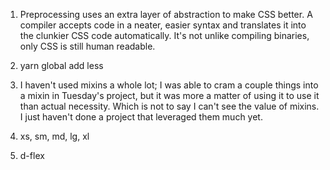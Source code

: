 1. Preprocessing uses an extra layer of abstraction to make CSS better.  A compiler accepts code in a neater, easier syntax and translates it into the clunkier CSS code automatically.  It's not unlike compiling binaries, only CSS is still human readable.  

2. yarn global add less

3. I haven't used mixins a whole lot; I was able to cram a couple things into a mixin in Tuesday's project, but it was more a matter of using it to use it than actual necessity.  Which is not to say I can't see the value of mixins.  I just haven't done a project that leveraged them much yet.  

4. xs, sm, md, lg, xl

5. d-flex